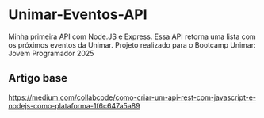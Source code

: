 # Unimar-Eventos-API
Minha primeira API com Node.JS e Express. Essa API retorna uma lista com os próximos eventos da Unimar. Projeto realizado para o Bootcamp Unimar: Jovem Programador 2025

## Artigo base
https://medium.com/collabcode/como-criar-um-api-rest-com-javascript-e-nodejs-como-plataforma-1f6c647a5a89
